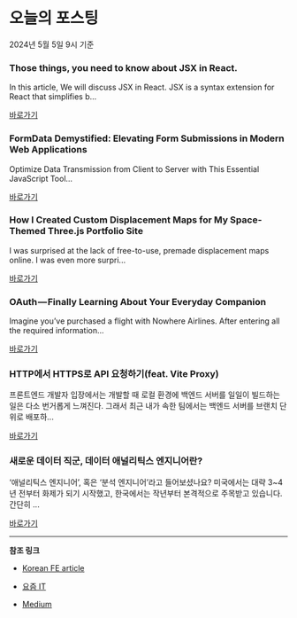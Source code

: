 # 오늘의 포스팅 
2024년 5월 5일 9시 기준 

### Those things, you need to know about JSX in React. 

 In this article, We will discuss JSX in React. JSX is a syntax extension for React that simplifies b... 

 [바로가기](https://medium.com/m/signin?actionUrl=https%3A%2F%2Fmedium.com%2F_%2Fbookmark%2Fp%2F700e96450a5f&operation=register&redirect=https%3A%2F%2Fmedium.com%2F%40miahossain8888%2Fmost-of-the-things-you-need-to-know-about-jsx-in-react-700e96450a5f&source=---------0-84----------frontend------bookmark_preview----81a0af96_9de3_4889_97d2_91684f09bc16-------) 

### FormData Demystified: Elevating Form Submissions in Modern Web Applications 

 Optimize Data Transmission from Client to Server with This Essential JavaScript Tool... 

 [바로가기](https://medium.com/m/signin?actionUrl=https%3A%2F%2Fmedium.com%2F_%2Fbookmark%2Fp%2Fccb325670e90&operation=register&redirect=https%3A%2F%2Frahuulmiishra.medium.com%2Fformdata-demystified-elevating-form-submissions-in-modern-web-applications-ccb325670e90&source=---------0-84----------reactjs------bookmark_preview----5ea1c2d6_a7fb_4c2e_9ad4_72646bc336b4-------) 

### How I Created Custom Displacement Maps for My Space-Themed Three.js Portfolio Site 

 I was surprised at the lack of free-to-use, premade displacement maps online. I was even more surpri... 

 [바로가기](https://medium.com/m/signin?actionUrl=https%3A%2F%2Fmedium.com%2F_%2Fbookmark%2Fp%2F642b52700941&operation=register&redirect=https%3A%2F%2Fjavascript.plainenglish.io%2Fhow-i-created-custom-displacement-maps-for-my-space-themed-three-js-portfolio-site-642b52700941&source=---------0-107----------nextjs------bookmark_preview----b42c7ad5_742e_42aa_bb57_7341085b489c-------) 

### OAuth — Finally Learning About Your Everyday Companion 

 Imagine you’ve purchased a flight with Nowhere Airlines. After entering all the required information... 

 [바로가기](https://medium.com/m/signin?actionUrl=https%3A%2F%2Fmedium.com%2F_%2Fbookmark%2Fp%2Ff55abf5141bb&operation=register&redirect=https%3A%2F%2Fmedium.com%2F%40y.m.mezi%2Foauth-finally-learning-about-your-everyday-companion-f55abf5141bb&source=---------0-84----------front_end_development------bookmark_preview----8d6aeff1_874a_4768_9892_ef49ec6f9a36-------) 

### HTTP에서 HTTPS로 API 요청하기(feat. Vite Proxy) 

 프론트엔드 개발자 입장에서는 개발할 때 로컬 환경에 백엔드 서버를 일일이 빌드하는 일은 다소 번거롭게 느껴진다. 그래서 최근 내가 속한 팀에서는 백엔드 서버를 브랜치 단위로 배포하... 

 [바로가기](https://yozm.wishket.com/magazine/detail/2565/) 

### 새로운 데이터 직군, 데이터 애널리틱스 엔지니어란? 

 ‘애널리틱스 엔지니어’, 혹은 ‘분석 엔지니어’라고 들어보셨나요? 미국에서는 대략 3~4년 전부터 화제가 되기 시작했고, 한국에서는 작년부터 본격적으로 주목받고 있습니다. 간단히 ... 

 [바로가기](https://yozm.wishket.com/magazine/detail/2563/) 

---

**참조 링크**

- [Korean FE article](https://kofearticle.substack.com) 

- [요즘 IT](https://yozm.wishket.com/magazine) 

- [Medium](https://medium.com) 

